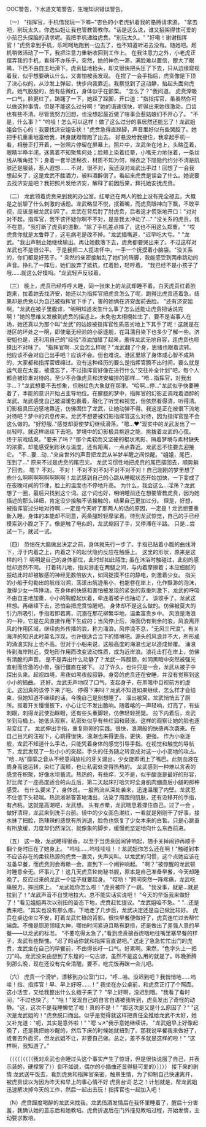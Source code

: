 OOC警告，下水道文笔警告，生理知识错误警告。

（一）
"指挥官，手机借我玩一下嘛~"杏色的小老虎扒着我的胳膊请求道。
"拿去吧，别玩太久，你逸仙姐让我也管教管教你。"话是这么说，谁又招架得住可爱的小孩巴头探脑的请求呢。我把手机递给虎贲。"别玩太久。"
"好嘞！谢谢指挥官！"虎贲拿到手机，乐呵呵地跑到一边去了，也不知道听进去没有。随她吧。趁机稍微活动了一下，我把注意力重新收回到工作上。
在我注意力之外，小老虎正摆弄我的手机，看得不亦乐乎。突然，她的神色一滞，满脸难以置信，瞪大了眼睛，下巴不由自主地滑下。虎贲猛地抬头，却又很快把头压了下去，只从边缘窥视着我，似乎想要确认什么，又害怕被我发现。
在捏了一会手指后，虎贲像是下顶了决心似的，从沙发上弹起，快步向我靠近。我察觉到了这动静，抬起头面向虎贲。她气股股的，脸有些微红，身体似乎在颤栗。
"怎么了？"我问道。
虎贲深吸一口气，脸更红了。踌躇了一下，她跺了跺脚，开口道："指指挥官，虽虽然你可以做这种事情，但是不能这么过分啊！"她的语速很快，听得出来她很激动，口齿也有些不清。尽管我努力回想，也没想起最近做了啥事会惹姑娘们不开心了。
"不是，什么事？"
"呜哇！怎么可以这样！做了这么过分的事居然还能忘了！龙武姐姐会伤心的！我要找济安姐告状！"虎贲急得直跺脚，声音里好似有些哭腔了。她把手机重重地塞给我，转身就蹬蹬跑了出去。
好悬没给我接住，我拿起手机一看，相册正打开着，一张照片停留在屏幕上。照片中，龙武坐在地上，头略歪着，眼睛半睁半闭，迷离着不知聚焦何处；脸颊上染着红晕，小嘴无力地张着，一条丝线从嘴角挂下；身着一套半透棉衣，材质不知为何，棉衣之下隐隐约约分不清是肌肤还是服装，惹人遐想……
不对，很不对，我还没对龙武出手过！回想了一会我想起来了，这是龙武不胜酒力，被料酒醉倒了。看起来虎贲是误会了什么。她说要去找济安是吧？我把照片发给济安，解释了前因后果，拜托她安抚虎贲。

（二）
龙武领着虎贲来到我的办公室。红晕还在两人的脸上没有完全褪去，大概是之前聊了什么刺激的话题。龙武略显不悦，抿着嘴，而虎贲眼神向下飘，不敢平视，应该是被龙武训斥了。龙武在背后肘了肘虎贲，后者这才慌张地开口："对对对不起，指挥官，我不该怀疑你啊不不对，是是我太冲动了…"
"没关系的虎贲，我不在意。"我打断了虎贲的道歉，"除了手机差点摔了，这也不用这么郑重。"
"哎虎贲你就是太鲁莽了，这毛病老是改不掉。"龙武插嘴道，"迟早吃大亏。"
"龙武。"我出声制止她继续输出。再让她数落下去，虎贲都要哭出来了。不过这样对龙武也不是很公平。
于是我把二人揽进怀中，一手一个抚摸着小脑袋。"没关系的，你们都是好孩子。"
突然的亲密接触乱了她们的阵脚，我能感受到两串跳动的声音。挣扎了一阵后，她们放弃了抵抗，红着脸，轻哼着。
"我已经不是小孩子了哦……就这么好摸吗。"龙武轻声反驳着。

（三）
晚上，虎贲已经呼呼大睡，同一张床上的龙武却睡不着。白天虎贲红着脸跑来，拉着她去找济安，她还以为指挥官把虎贲怎么了呢，跑得比虎贲还着急。结果却是虎贲以为自己被指挥官下手了，害的她俩在济安面前丢脸。
"还有济安姐啊，"龙武在被子里腹诽，"明明知道发生什么事了怎么还能让虎贲把话说完啊！"她的思维又发散到虎贲的描述上。未免也太栩栩如生了，要不是当事人在场，她还真以为那个叫"龙武"的姑娘被指挥官性质恶劣地上下其手了呢！这就是在港区的坏处之一啊，即使毫无经验的小驱逐舰，在耳濡目染下也多少了解一些。济安姐也是，还利用自己的"经验"添油加醋了起来，羞得龙武无地自容，连虎贲也咂摸出不对味了。
"指挥官啊...又会怎么样呢？"龙武翻了个身，思绪也跟着流转。他应该不会对自己出手吧？应该不会。但也难说。港区里除了身体或心智不成熟的，大家都和指挥官缠绵过。没有这种经历的要么是指挥官腾不出时间，要么就是运气是在太差，被遗忘了，不过指挥官好像在进行什么"交往补全计划"吧，每个人都会被珍重对待的。至少不会像虎贲和济安编排的那样...
"唔...指挥官，对我出手...？"龙武想要不去想象，但粉红色大象就在那里。"哈啊...停..."龙武似乎快要睡着了，本能的意识开始占主导地位。在朦胧的梦中，指挥官的幻影正调戏着酒醉的龙武。龙武感觉自己被温暖包裹着，融化了听觉和视觉，但依然看得清，听得清。幻影极具压迫感地靠近，仿佛困住了龙武，让她动弹不得。我这是正在被很下流地对待吧？梦中的讯息传来。龙武不想要被幻影指挥官这么对待，因为指挥官是不会这么做的。"好舒服.."感觉却驱使梦幻继续滑落。"嗯...❤"现实中的龙武发出了一丝轻哼。就这样继续下去吧。梦境中的幻影极具挑逗之能，挑拨着龙武的心弦。
终于前戏结束。"要来了吗？"那个柔软而又坚硬的棍状黑影，隔着梦境与素材缺失的浓雾，却能感受到形状与温度，还有距离，一点点靠近。龙武忍不住要去迎接它。
"不...要...动..."来自世外的声音把龙武从半梦半醒之间惊醒。"姐姐，尾巴，压到了..."
原来不过是虎贲的尾巴尖。
龙武习惯性地把虎贲的尾巴摆回去，顺势躺了回去。
嗯？
不对。
不对！
不对不对不对不对不对不对！自己刚刚的梦里想了些什么啊啊啊啊啊啊啊啊！龙武感到自己的心跳从睡眠状态开始加快，一下变成了在夜晚可闻的节律，脸上的温度也不停地升高。
为什么，我会这么...淫荡？龙武想了一圈，最后只找到这个词。这个词也好，明明睡前还在想要管教虎贲，因为她描述的那么详细，肯定没少接触不该接触的，结果自己更加过分。
但是，好想，被指挥官过分地对待啊...一定是今天听了那两人的话的原因，一定是！龙武想要重新入睡。身体的本能却不同意，两条腿轻轻摩挲着。待到龙武惊觉，自己的手已经摸索到小腹之下了。像是触了电似的，龙武缩回了手，又停滞在半路。
只是...尝试一下，就试一试。

（四）
恐怕在大脑做出决定之前，身体就先行一步了。手指已贴着小腹的曲线滑下，浮于内着之上，内着之下的起伏隐约反应在触感上。
这里的形状，原来是这样的吗？
明明是自己的身体部位，此时却如此陌生; 虽在沐浴时触碰过，此刻的感觉却迥然不同。
打着转儿地，指尖游走在两腿之间，与内着摩擦着；本应细腻的振动此时却被敏感的神经无数倍放大，如同捉摸不住的静电，刺激着少女。
指尖的小船于勾勒出的航线沿溯，荡漾出航迹虽小，也能卷在岸上，化作飘渺的泡沫，激得少女一阵悸动。在身体的快感和害怕被发现的紧张的双重刺激下，龙武的呼吸不由自主地加重，小小的胸膛起伏着，牵连着被子也抽动了。
该收手了。龙武这样想。再继续下去，恐怕会把虎贲惊醒吧。
身体却不是这么做的。仿佛被莫大的引力所吸引，手指若即若离，沉溺在那花柳繁华地，温柔富贵乡中。
风浪是海浪的一种，它是在风直接作用下生成的；当风停止后，海面仍有剩余的浪，风浪离开风的作用区域，继续向外传播的浪，称为涌浪。风停浪不息，“无风三尺浪”。有关海洋的知识此时莫名浮现，也许很适合当下的情境吧。源头的风浪并不大，所形成的涌浪实际上也不高。但对于小船来说，这般高度的海浪也足以造成倾覆。
涌浪传到海岸附近，受地形作用而改变波动性质，成为近岸浪。浪花击打在岸上，仿佛有清脆的声音。
是不是弄出什么动静了？龙武一阵胆颤，如同黑暗中突然被强光直射而应激的小兽，强行僵直在被下。
过了许久，也许只是一会，龙武从被子中探出头来。起视四境，黑夜如黑夜般寂静。身旁的虎贲还在安睡，并没有觉察到这小小的插曲。
还好。龙武无声地叹了口气，支起身子，在黑暗中目视前方的虚无。这回真的该停下来了吧。
停得下来吗？龙武不知道如果继续，怎么样才会结束，但她知道不继续的话，今晚自己是别想睡了。
溜出被窝，龙武悄悄去了厕所。抠着开关慢慢扳下，小心让它不发出脆响。随着喀的一声轻响，灯亮了，有些刺眼，刺得龙武使劲眯眼，还有些头重脚轻，仿佛轻轻摇晃。
拉下内着后，龙武坐到马桶上。她低头观察，私密处似乎有些红润和鼓涨。这样的观察让她的脸也逐渐变红了。
龙武伸出手指，重复刚刚的实践。很快，浪潮般的快感再次袭来。在自己目光的注视下，心跳得很快，浪潮也来得更高，更快，更强。
作为小驱逐舰，龙武不知道什么手法，只能凭着身体的感觉引导手指。在视觉和触觉的导航下，龙武发现了一处小小的突起，手头的任务随之转变成对这一小小高地的攻占。
"哈...咕"靡靡之音从不经意间放松的牙关漏出，少女旋即闭上了嘴巴。此刻血液在周身高速运转，染红了面颊，也让私密处变得热热的。
龙武感到一种难以言表的感觉在积聚，好像水坝蓄流。热热的，有些痒，又不是，似乎酸涨是最好的形容，好比爬了一座高度适合的山丘后，第二天起床打哈欠时全身肌肉绷直后小腿的那种感受。
有什么要来了，身体说。一股热流从深处袭来，迅速温暖了内壁。龙武忍不住低下头轻喘。热流淅淅答答地涌出，沾染了周围的肌肤，还有没移开的手指，有点粘。这就是高潮吧，龙武想。
头有点晕，龙武喘息着撑住自己。过了一会 ，做好清理，龙武来到洗手台前。镜中的少女面色潮红，一看就是刚刚干了好事。接水抹了把脸，热辣辣的感觉有所消退，脸色也恢复了少女本来的白皙。只是心跳虽有所放缓，力度却仍然深沉，就像象的脚步，缓慢而坚定地向什么东西前进。

（五）
这一晚，龙武睡得很香，以至于当虎贲因闹钟响起，随手关掉闹钟再顺手翻个身时压在了她身上。
"呜哇……呜哇哇哇！！龙武姐你怎么还在啊！"触碰到本不应该存在的柔软热源的虎贲一激灵，失声尖叫。以龙武的习惯，这个点她应该在准备早餐，而虎贲则会再赖一会，直到下一个闹钟响起。
"啊？"被惊醒的龙武顿时睡意全无。坏事儿了！这几天虎贲轮岗秘书舰，原本是自己准备早餐，今天却睡晚了。反应过来的龙武一个猛子就要起身。
"哎哟！"胯间突然一阵疼痛，龙武吃痛脱力，摔回床上。
"龙武姐你怎么啦！"虎贲被吓了一跳。
"我没事，就是...就是拉到了！"龙武声音不自觉地拉大。总不能实话实说吧！
"今天的早饭我来做好了！"看见姐姐再次以别扭的姿态下地，虎贲赶忙提议。"龙武姐咱不急。"
"...还是我来吧。"其实也没有那么疼。下地走了几步后，龙武决定还是自己做比较好。
虎贲在桌边坐立不安，盯着龙武忙碌的背影。很快早餐便做好了，虎贲连忙过去帮忙端盘。不愧是厨房领域大神，哪怕时间紧迫且略有磨损，还是做出了差强人意的早餐——以龙武的标准。
“不要吃得太急了，”看到虎贲狼吞虎咽地往嘴里塞早餐的样子，龙武有些惭愧。“迟了的话你就和指挥官直说吧。”
送走了急急忙忙出门的虎贲，龙武坐在自己的早餐前，不由得长吁一口气。好累啊。果然，"色字头上一把刀"吗。龙武没来由想到了东煌的一句古谚，虽然不是这么用的就是了。昨晚折腾到那么晚，现在还没有完全清醒。要不，吃完饭再眯一会儿吧。

（六）
虎贲一个滑铲，漂移到办公室门口。"呼...哈。没迟到吧？我悄悄地……呜哇！指、指挥官！早、早上好呀……！"
我坐在办公桌前，和虎贲正打了个照面。这小活宝，又给我整出什么幺蛾子来了？
"早上好啊，没迟到哦。"我看了看时间，"不过也快了。"
"咕！"发现自己的自言自语被我听到，虎贲发出了奇怪的动静。"这，这次不是我睡懒觉了啦！真的不是！"
"那这次是又是什么原因了？"
"这次是龙武姐的！"虎贲脱口而出。似乎是觉得就这样把责任全推给龙武不太好，她又补充道："呃，其实是意外啦！"
"嗯 ↘↗"我示意她继续讲。
"龙武姐早上好像起晚了，还是我把她吵醒的，然后下床的时候她就扭到了。那我说早餐我来做好了，或者去外面买，但龙武姐不让，非要自己做。总之，差不多就是这样的啦！"
“这样啊，我知道了。”

（（（（（（（（（我对龙武也会睡过头这个事实产生了惊讶，但是很快说服了自己，并表示装的，硬撑罢了））倒不如说，偶尔的小插曲还显得挺可爱的）））））
接下来的剧情 龙武送午饭去，看到虎贲和指挥官亲密，触景生情，为了抑制自己快速离开，被虎贲误以为因为昨天和早上的事心情不好 虎贲台词 总之！计划就是，帮龙武姐迅速解决掉今天的工作，然后一起出去玩！指挥官也一起加入吧！


（N）虎贲蹿度喝醉的龙武来找我，龙武借酒发情后在我怀里睡着了，醒后十分害羞，我确认她的意志后和她教培。虎贲折返后在门外撞见教培过程，开始发情，主动要求教培。